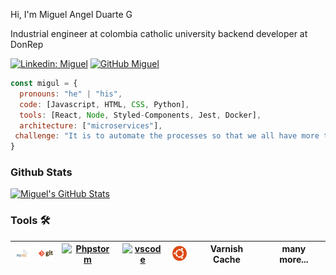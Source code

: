 Hi, I'm Miguel Angel Duarte G

Industrial engineer at colombia catholic university
backend developer at DonRep

[![Linkedin: Miguel](https://img.shields.io/badge/-migueladg-blue?style=flat-square&logo=Linkedin&logoColor=white&link=https://www.linkedin.com/in/thaianebraga/)](https://www.linkedin.com/in/miguel-%C3%A1ngel-duarte-galindo-842700126/)
[![GitHub Miguel](https://img.shields.io/github/followers/miguladg?label=follow&style=social)](https://github.com/miguladg)

```javascript
const migul = {
  pronouns: "he" | "his",
  code: [Javascript, HTML, CSS, Python],
  tools: [React, Node, Styled-Components, Jest, Docker],
  architecture: ["microservices"],
 challenge: "It is to automate the processes so that we all have more time playing video games, for this reason I like programming, it is super fun and it only requires logic."
}
```

### Github Stats

[![Miguel's GitHub Stats](https://github-readme-stats.vercel.app/api?username=miguladg&show_icons=true&count_private=true)](https://github.com/miguladg)

### Tools 🛠️

| [<img src="https://raw.githubusercontent.com/github/explore/80688e429a7d4ef2fca1e82350fe8e3517d3494d/topics/mysql/mysql.png" alt="mysql" width="24">](https://www.mysql.com/) | [<img src="https://raw.githubusercontent.com/github/explore/80688e429a7d4ef2fca1e82350fe8e3517d3494d/topics/git/git.png" alt="Git" width="24">](https://git-scm.com/) |  [<img src="https://logonoid.com/images/phpstorm-logo.png" alt="Phpstorm" width="24">](https://www.jetbrains.com/phpstorm/) | [<img src="https://upload.wikimedia.org/wikipedia/commons/thumb/2/2d/Visual_Studio_Code_1.18_icon.svg/1200px-Visual_Studio_Code_1.18_icon.svg.png" alt="vscode" width="24">](https://code.visualstudio.com/) | [<img src="https://raw.githubusercontent.com/github/explore/80688e429a7d4ef2fca1e82350fe8e3517d3494d/topics/ubuntu/ubuntu.png" alt="Ubuntu" width="24">](https://ubuntu.com/)  | Varnish Cache | many more...
|---|---|---|---|---|---|---|
